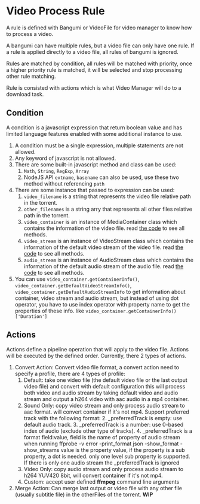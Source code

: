 # Video Process Rule

A rule is defined with Bangumi or VideoFile for video manager to know how to process a video. 

A bangumi can have multiple rules, but a video file can only have one rule. If a rule is applied directly to a video file,
all rules of bangumi is ignored.

Rules are matched by condition, all rules will be matched with priority, once a higher priority rule is matched, it will be 
selected and stop processing other rule matching.

Rule is consisted with actions which is what Video Manager will do to a download task.

## Condition

A condition is a javascript expression that return boolean value and has limited language features enabled with some 
additional instance to use.

1. A condition must be a single expression, multiple statements are not allowed.
2. Any keyword of javascript is not allowed.
3. There are some built-in javascript method and class can be used:
   1. `Math`, `String`, `RegExp`, `Array`
   2. NodeJS API `extname`, `basename` can also be used, use these two method without referencing `path`
4. There are some instance that passed to expression can be used:
   1. `video_filename` is a string that represents the video file relative path in the torrent.
   2. `other_filenames` is a string arry that represents all other files relative path in the torrent.
   3. `video_container` is an instance of MediaContainer class which contains the information of the video file. 
read [the code](src/utils/Runtime/MediaContainer.ts) to see all methods.
   4. `video_stream` is an instance of VideoStream class which contains the information of the default video stream of 
the video file. read [the code](src/utils/Runtime/VideoStream.ts) to see all methods.
   5. `audio_stream` is an instance of AudioStream class which contains the information of the default audio stream of
the audio file. read [the code](src/utils/Runtime/AudioStream.ts) to see all methods.
5. You can use `video_container.getContainerInfo()`, `video_container.getDefaultVideoStreamInfo()`, `video_container.getDefaultAudioStreamInfo` to
get information about container, video stream and audio stream, but instead of using dot operator, you have to use index operator
with property name to get the properties of these info. like `video_container.getContainerInfo()['Duration']`
   
## Actions

Actions define a pipeline operation that will apply to the video file. Actions will be executed by the defined order.
Currently, there 2 types of actions.
1. Convert Action: Convert video file format, a convert action need to specify a profile, there are 4 types of profile:
   1. Default: take one video file (the default video file or the last output video file) and convert with default configuration
this will process both video and audio stream by taking default video and audio stream and output a h264 video with aac audio in a
mp4 container.
   2. Sound Only: copy video stream and only process audio stream to aac format. will convert container if it's not mp4. Support preferred track with the following format:
      2. _preferredTrack is empty: use default audio track.
      3. _preferredTrack is a number: use 0-based index of audio (exclude other type of tracks).
      4. _preferredTrack is a format field:value, field is the name of property of audio stream when running ffprobe -v error -print_format json -show_format -show_streams
value is the property value, if the property is a sub property, a dot is needed. only one level sub property is supported.
If there is only one audio stream the _preferredTrack is ignored
   3. Video Only: copy audio stream and only process audio stream to h264 YUV420 8bit, will convert container if it's not mp4.
   4. Custom: accept user defined **ffmpeg** command line arguments
2. Merge Action: Can merge last output or video file with any other file (usually subtitle file) in the otherFiles of the torrent.
**WIP**

